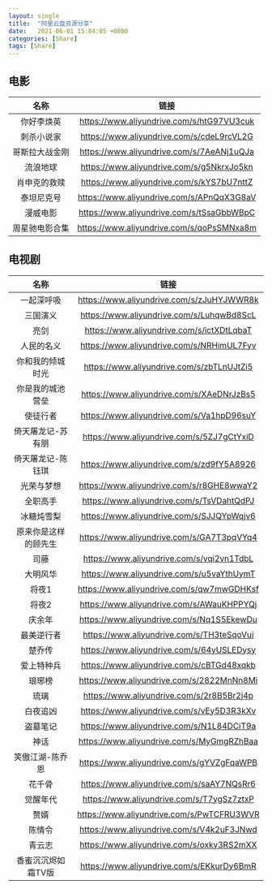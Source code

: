 ```yaml
---
layout: single
title:  "阿里云盘资源分享"
date:   2021-06-01 15:04:05 +0800
categories: [Share]
tags: [Share]
---
```


## 电影
| 名称 | 链接 |
| :-: | :-: |
| 你好李焕英 | https://www.aliyundrive.com/s/htG97VU3cuk |
| 刺杀小说家 | https://www.aliyundrive.com/s/cdeL9rcVL2G |
| 哥斯拉大战金刚 | https://www.aliyundrive.com/s/7AeANj1uQJa |
| 流浪地球 | https://www.aliyundrive.com/s/g5NkrxJo5kn |
| 肖申克的救赎 | https://www.aliyundrive.com/s/kYS7bU7nttZ |
| 泰坦尼克号 | https://www.aliyundrive.com/s/APnQqX3G8aV |
| 漫威电影 | https://www.aliyundrive.com/s/tSsaGbbWBpC |
| 周星驰电影合集 | https://www.aliyundrive.com/s/qoPsSMNxa8m |

## 电视剧
| 名称 | 链接 |
| :-: | :-: |
| 一起深呼吸 | https://www.aliyundrive.com/s/zJuHYJWWR8k |
| 三国演义 | https://www.aliyundrive.com/s/LuhqwBd8ScL |
| 亮剑 | https://www.aliyundrive.com/s/ictXDtLqbaT |
| 人民的名义 | https://www.aliyundrive.com/s/NRHimUL7Fyv |
| 你和我的倾城时光 | https://www.aliyundrive.com/s/zbTLnUJtZi5 |
| 你是我的城池营垒 | https://www.aliyundrive.com/s/XAeDNrJzBs5 |
| 使徒行者 | https://www.aliyundrive.com/s/Va1hpD96suY |
| 倚天屠龙记-苏有朋 | https://www.aliyundrive.com/s/5ZJ7gCtYxiD |
| 倚天屠龙记-陈钰琪 | https://www.aliyundrive.com/s/zd9fY5A8926 |
| 光荣与梦想 | https://www.aliyundrive.com/s/r8GHE8wwaY2 |
| 全职高手 | https://www.aliyundrive.com/s/TsVDahtQdPJ |
| 冰糖炖雪梨 | https://www.aliyundrive.com/s/SJJQYpWqjv6 |
| 原来你是这样的顾先生 | https://www.aliyundrive.com/s/GA7T3pqVYq4 |
| 司藤 | https://www.aliyundrive.com/s/vqi2vn1TdbL |
| 大明风华 | https://www.aliyundrive.com/s/u5vaYthUymT |
| 将夜1 | https://www.aliyundrive.com/s/qw7mwGDHKsf |
| 将夜2 | https://www.aliyundrive.com/s/AWauKHPPYQj |
| 庆余年 | https://www.aliyundrive.com/s/Nq1S5EkewDu |
| 最美逆行者 | https://www.aliyundrive.com/s/TH3teSqoVui |
| 楚乔传 | https://www.aliyundrive.com/s/64yUSLEDysy |
| 爱上特种兵 | https://www.aliyundrive.com/s/cBTGd48xqkb |
| 琅琊榜 | https://www.aliyundrive.com/s/2822MnNn8Mi |
| 琉璃 | https://www.aliyundrive.com/s/2r8B5Br2j4p |
| 白夜追凶 | https://www.aliyundrive.com/s/vEy5D3R3kXv |
| 盗墓笔记 | https://www.aliyundrive.com/s/N1L84DCiT9a |
| 神话 | https://www.aliyundrive.com/s/MyGmgRZhBaa |
| 笑傲江湖-陈乔恩 | https://www.aliyundrive.com/s/gYVZgFqaWPB |
| 花千骨 | https://www.aliyundrive.com/s/saAY7NQsRr6 |
| 觉醒年代 | https://www.aliyundrive.com/s/T7ygSz7ztxP |
| 赘婿 | https://www.aliyundrive.com/s/PwTCFRU3WVR |
| 陈情令 | https://www.aliyundrive.com/s/V4k2uF3JNwd |
| 青云志 | https://www.aliyundrive.com/s/oxky3RS2mXX |
| 香蜜沉沉烬如霜TV版 | https://www.aliyundrive.com/s/EKkurDy6BmR |
